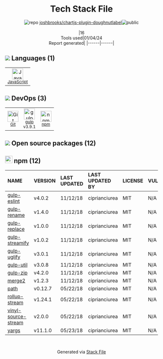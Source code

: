 <!--
&lt;--- Readme.md Snippet without images Start ---&gt;
## Tech Stack
joshbrooks/chartjs-plugin-doughnutlabel is built on the following main stack:

- [gulp](http://gulpjs.com/) – JS Build Tools / JS Task Runners
- [JavaScript](https://developer.mozilla.org/en-US/docs/Web/JavaScript) – Languages

Full tech stack [here](/techstack.md)

&lt;--- Readme.md Snippet without images End ---&gt;

&lt;--- Readme.md Snippet with images Start ---&gt;
## Tech Stack
joshbrooks/chartjs-plugin-doughnutlabel is built on the following main stack:

- <img width='25' height='25' src='https://img.stackshare.io/service/844/iruTC031.png' alt='gulp'/> [gulp](http://gulpjs.com/) – JS Build Tools / JS Task Runners
- <img width='25' height='25' src='https://img.stackshare.io/service/1209/javascript.jpeg' alt='JavaScript'/> [JavaScript](https://developer.mozilla.org/en-US/docs/Web/JavaScript) – Languages

Full tech stack [here](/techstack.md)

&lt;--- Readme.md Snippet with images End ---&gt;
-->
<div align="center">

# Tech Stack File
![](https://img.stackshare.io/repo.svg "repo") [joshbrooks/chartjs-plugin-doughnutlabel](https://github.com/joshbrooks/chartjs-plugin-doughnutlabel)![](https://img.stackshare.io/public_badge.svg "public")
<br/><br/>
|16<br/>Tools used|01/04/24 <br/>Report generated|
|------|------|
</div>

## <img src='https://img.stackshare.io/languages.svg'/> Languages (1)
<table><tr>
  <td align='center'>
  <img width='36' height='36' src='https://img.stackshare.io/service/1209/javascript.jpeg' alt='JavaScript'>
  <br>
  <sub><a href="https://developer.mozilla.org/en-US/docs/Web/JavaScript">JavaScript</a></sub>
  <br>
  <sub></sub>
</td>

</tr>
</table>

## <img src='https://img.stackshare.io/devops.svg'/> DevOps (3)
<table><tr>
  <td align='center'>
  <img width='36' height='36' src='https://img.stackshare.io/service/1046/git.png' alt='Git'>
  <br>
  <sub><a href="http://git-scm.com/">Git</a></sub>
  <br>
  <sub></sub>
</td>

<td align='center'>
  <img width='36' height='36' src='https://img.stackshare.io/service/844/iruTC031.png' alt='gulp'>
  <br>
  <sub><a href="http://gulpjs.com/">gulp</a></sub>
  <br>
  <sub>v3.9.1</sub>
</td>

<td align='center'>
  <img width='36' height='36' src='https://img.stackshare.io/service/1120/lejvzrnlpb308aftn31u.png' alt='npm'>
  <br>
  <sub><a href="https://www.npmjs.com/">npm</a></sub>
  <br>
  <sub></sub>
</td>

</tr>
</table>


## <img src='https://img.stackshare.io/group.svg' /> Open source packages (12)</h2>

## <img width='24' height='24' src='https://img.stackshare.io/service/1120/lejvzrnlpb308aftn31u.png'/> npm (12)

|NAME|VERSION|LAST UPDATED|LAST UPDATED BY|LICENSE|VULNERABILITIES|
|:------|:------|:------|:------|:------|:------|
|[gulp-eslint](https://www.npmjs.com/gulp-eslint)|v4.0.2|11/12/18|ciprianciurea |MIT|N/A|
|[gulp-rename](https://www.npmjs.com/gulp-rename)|v1.4.0|11/12/18|ciprianciurea |MIT|N/A|
|[gulp-replace](https://www.npmjs.com/gulp-replace)|v1.0.0|11/12/18|ciprianciurea |MIT|N/A|
|[gulp-streamify](https://www.npmjs.com/gulp-streamify)|v1.0.2|11/12/18|ciprianciurea |MIT|N/A|
|[gulp-uglify](https://www.npmjs.com/gulp-uglify)|v3.0.1|11/12/18|ciprianciurea |MIT|N/A|
|[gulp-util](https://www.npmjs.com/gulp-util)|v3.0.8|11/12/18|ciprianciurea |MIT|N/A|
|[gulp-zip](https://www.npmjs.com/gulp-zip)|v4.2.0|11/12/18|ciprianciurea |MIT|N/A|
|[merge2](https://www.npmjs.com/merge2)|v1.2.3|11/12/18|ciprianciurea |MIT|N/A|
|[path](https://www.npmjs.com/path)|v0.12.7|05/22/18|ciprianciurea |MIT|N/A|
|[rollup-stream](https://www.npmjs.com/rollup-stream)|v1.24.1|05/22/18|ciprianciurea |MIT|N/A|
|[vinyl-source-stream](https://www.npmjs.com/vinyl-source-stream)|v2.0.0|05/22/18|ciprianciurea |MIT|N/A|
|[yargs](https://www.npmjs.com/yargs)|v11.1.0|05/23/18|ciprianciurea |MIT|N/A|

<br/>
<div align='center'>

Generated via [Stack File](https://github.com/marketplace/stack-file)
